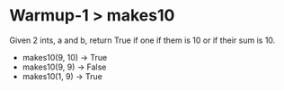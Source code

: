 # Warmup-1 > makes10

Given 2 ints, a and b, return True if one if them is 10 or if their sum is 10.

- makes10(9, 10) → True
- makes10(9, 9) → False
- makes10(1, 9) → True

